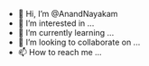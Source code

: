 - 👋 Hi, I’m @AnandNayakam
- 👀 I’m interested in ...
- 🌱 I’m currently learning ...
- 💞️ I’m looking to collaborate on ...
- 📫 How to reach me ...

<!---
AnandNayakam/AnandNayakam is a ✨ special ✨ repository because its `README.md` (this file) appears on your GitHub profile.
You can click the Preview link to take a look at your changes.
--->
